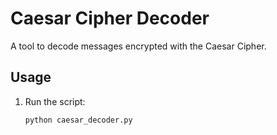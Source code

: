 # Caesar Cipher Decoder

A tool to decode messages encrypted with the Caesar Cipher.

## Usage
1. Run the script:
   ```bash
   python caesar_decoder.py
